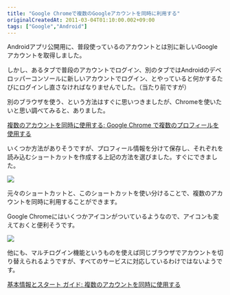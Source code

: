 ```yaml
---
title: "Google Chromeで複数のGoogleアカウントを同時に利用する"
originalCreatedAt: 2011-03-04T01:10:00.002+09:00
tags: ["Google","Android"]
---
```

Androidアプリ公開用に、普段使っているのアカウントとは別に新しいGoogleアカウントを取得しました。
<!--more-->
しかし、あるタブで普段のアカウントでログイン、別のタブではAndroidのデベロッパーコンソールに新しいアカウントでログイン、とやっていると何かするたびにログインし直さなければなりませんでした。（当たり前ですが）

別のブラウザを使う、という方法はすぐに思いつきましたが、Chromeを使いたいと思い調べてみると、ありました。

[複数のアカウントを同時に使用する: Google Chrome で複数のプロフィールを使用する](http://www.google.com/support/accounts/bin/answer.py?answer=179236)

いくつか方法がありそうですが、プロフィール情報を分けて保存し、それぞれを読み込むショートカットを作成する上記の方法を選びました。すぐにできました。

[![](http://4.bp.blogspot.com/-z3eFXMvScC8/TW-8Xmt8wsI/AAAAAAAAFc4/o6tPFowZBUk/s200/WS000006.JPG)](http://4.bp.blogspot.com/-z3eFXMvScC8/TW-8Xmt8wsI/AAAAAAAAFc4/o6tPFowZBUk/s1600/WS000006.JPG)

元々のショートカットと、このショートカットを使い分けることで、複数のアカウントを同時に利用することができます。

Google Chromeにはいくつかアイコンがついているようなので、アイコンも変えておくと便利そうです。

[![](http://4.bp.blogspot.com/-ogIwBBs4tfQ/TW--hXVhNnI/AAAAAAAAFdE/Lc9tWQN4TJM/s200/WS000008.JPG)](http://4.bp.blogspot.com/-ogIwBBs4tfQ/TW--hXVhNnI/AAAAAAAAFdE/Lc9tWQN4TJM/s1600/WS000008.JPG)

他にも、マルチログイン機能というものを使えば同じブラウザでアカウントを切り替えられるようですが、すべてのサービスに対応しているわけではないようです。

[基本情報とスタート ガイド: 複数のアカウントを同時に使用する](http://www.google.com/support/accounts/bin/answer.py?hl=ja&answer=182343)
